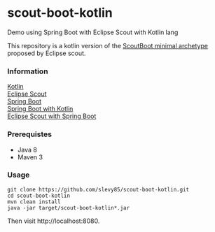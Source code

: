 # scout-boot-kotlin
Demo using Spring Boot with Eclipse Scout with Kotlin lang

This repository is a kotlin version of the [ScoutBoot minimal archetype](https://github.com/BSI-Business-Systems-Integration-AG/ScoutBoot) proposed by Eclipse scout.

### Information
[Kotlin](https://kotlinlang.org/)  
[Eclipse Scout](https://www.eclipse.org/scout/)  
[Spring Boot](https://projects.spring.io/spring-boot/)  
[Spring Boot with Kotlin](https://spring.io/blog/2016/02/15/developing-spring-boot-applications-with-kotlin)  
[Eclipse Scout with Spring Boot](https://github.com/BSI-Business-Systems-Integration-AG/ScoutBoot)  

### Prerequistes
- Java 8
- Maven 3

### Usage
```
git clone https://github.com/slevy85/scout-boot-kotlin.git
cd scout-boot-kotlin
mvn clean install
java -jar target/scout-boot-kotlin*.jar 
```

Then visit http://localhost:8080.
